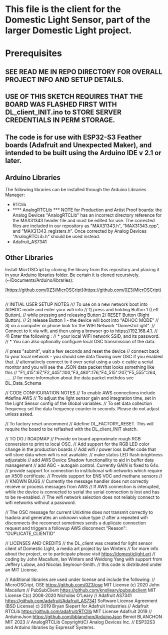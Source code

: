 # This file is the client for the Domestic Light Sensor, part of the larger Domestic Light project.
# Prerequisites

## SEE READ ME IN REPO DIRECTORY FOR OVERALL PROJECT INFO AND SETUP DETAILS. 
## USE OF THIS SKETCH REQUIRES THAT THE BOARD WAS FLASHED FIRST WITH DL_client_INIT.ino to STORE SERVER CREDENTIALS IN PERM STORAGE.

## The code is for use with ESP32-S3 Feather boards (Adafruit and Unexpected Maker), and intended to be built using the Arduino IDE v 2.1 or later.

## Arduino Libraries
The following libraries can be installed through the Arduino Libraries Manager:

- RTClib
- **** AnalogRTCLib *** NOTE for Production and Artist Proof boards:
                    the Analog Devices "AnalogRTCLib" has an incorrect
                    directory reference for the MAX31343 header file and must be edited for use. 
                    The corrected files are included in our repository as "MAX31343.h", "MAX31343.cpp", and "MAX31343_registers.h". Once corrected by Analog Devices  "AnalogRTCLib.h" should be used instead.
- Adafruit_AS7341

## Other Libraries

Install MicrOSCript by cloning the library from this repository and
placing it in your Arduino libraries folder. Be certain it is cloned recursively. 
(~/Documents/Arduino/libraries):

[https://github.com/0Z3/MicrOSCript](https://github.com/0Z3/MicrOSCript)

__________________

// INITIAL USER SETUP NOTES
/// To use on a new network boot into ADHOC mode and enter your wifi info
//  1) press and holding Button 1 (Left Button), 
//     while pressing and releasing Button 2/  RESET Button (Right Button). 
//  2) release Button 1 - the device will boot into "ADHOC MODE"
//  3) on a computer or phone look for the WIFI Network "DomesticLight". 
//     Connect to it via wifi, and then using a browser go to https://192.168.4.1. 
//  4) Enter the following : 
//     * your local WIFI network SSID, and its password.
//     * You can also optionally configure local OSC transmission of the data.

//    press "submit", wait a few seconds and reset the device 
//    connect back to your local network - you should see data flowing over OSC if you enabled that.
//    alternatively connect to it over serial using a usb-c cable a serial monitor and you will see the JSON data packet that looks something like this
//    "F1_415":67,"F2_445":100,"F3_480":176,"F4_515":207,"F5_555":264, .....
//  for more information about the data packet methdos see DL_Data_Schema

// CODE CONFIGURATION NOTES
// To enable AWS connections include #define AWS
// To adjust the light sensor gain and integration time, set in the Light Sensor config of the Global variables.
// To set data collection frequency set the data frequency counter  in seconds. Please do not adjust unless asked.

// To factory reset uncomment // #define DL_FACTORY_RESET. This will require the board to be reflashed with the DL_client_INIT sketch.

// TO DO / ROADMAP 
// Provide on board approximate rough RGB conversion to print to local OSC.
// Add support for the RGB LED color change in the production boards
// Add wifi / power loss buffer code that will store data when wifi is not available. 
// make status LED flash brightness adjustable 
// add AWS Device Shadow functionallity to aid in buffer data management
// add AGC - autogain control. Currently GAIN is fixed to 64x.
// provide support for connection to institutional wifi networks which require an X509 certificate. 
// Provide support for ENS VOC and methane sensors
// 
// KNOWN BUGS 
// Currently the message handler does not correctly recieve or process messages from AWS 
// If AWS connection is interupted, while the device is connected to serial the serial connection is lost and has to be re-enabled.
// The wifi network selection does not reliably connect to wifi networks without a password.

// The OSC message for current Unixtime does not transmit correctly to Isadora and generates an unknown value type
// after a repeated wifi disconnects the reconnect sometimes sends a duplicate connection request and triggers a followup AWS disconnect "Reason": "DUPLICATE_CLIENTID"


// LICENSES AND CREDITS 
// the DL_client was created for light sensor client of Domestic Light, a media art project by Ian Winters
// for more info about the project, or to participate please visit https://domesticlight.art
// coding by John Macallum, Ian Winters and Weidong Yang with support from Jeffery Lubow, and Nicolas Seymour-Smith.
// this code is distributed under an MIT License.

// Additional libraries are used under license and include the following:
// MicroOSCript, OSE https://github.com/0Z3/ose MIT License (c) 2020 John Macallum
// PubSubClient https://github.com/knolleary/pubsubclient MIT License C(c) 2008-2020 Nicholas O'Leary
// Adafruit AS7341 https://github.com/adafruit/Adafruit_AS7341 Software License Agreement (BSD License) c) 2019 Bryan Siepert for Adafruit Industries
// Adafruit RTCLib https://github.com/adafruit/RTClib MIT License Adafruit 2019
// ArduinoJson  https://github.com/bblanchon/ArduinoJson Beniot BLANCHON MIT 2023
// AnalogRTCLib  Copyright(C) Analog Devices Inc.
// ESP32S3 and Arduino libraries by Espressif Systems.

